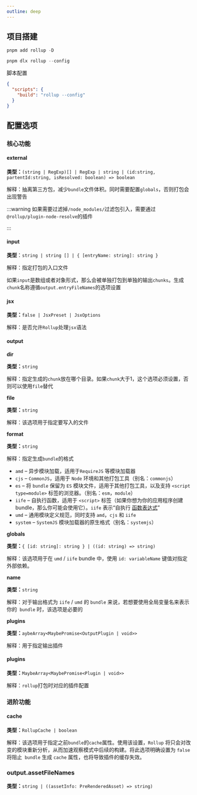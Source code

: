 ```yaml
---
outline: deep
---
```


## 项目搭建
```powershell
pnpm add rollup -D

pnpm dlx rollup --config
```

脚本配置

```json
{
  "scripts": {
    "build": "rollup --config"
  }
}
```

## 配置选项

### 核心功能

#### external

**类型：**`(string | RegExp)[] | RegExp | string | (id:string, partentId:string, isResolved: boolean) => boolean`

解释：抽离第三方包，减少`bundle`文件体积。同时需要配置`globals`，否则打包会出现警告

:::warning 如果需要过滤掉`/node_modules/`过滤包引入，需要通过`@rollup/plugin-node-resolve`的插件

:::

#### input

**类型**：`string | string [] | { [entryName: string]: string }`

解释：指定打包的入口文件

如果`input`是数组或者对象形式，那么会被单独打包到单独的输出`chunks`。生成`chunk`名称遵循`output.entryFileNames`的选项设置

#### jsx

**类型：**`false | JsxPreset | JsxOptions`

解释：是否允许`Rollup`处理`jsx`语法

#### output

**dir**

**类型：**`string`

解释：指定生成的`chunk`放在哪个目录。如果`chunk`大于1，这个选项必须设置，否则可以使用`file`替代

**file**

**类型：**`string`

解释：该选项用于指定要写入的文件

**format**

**类型：**`string`

解释：指定生成`bundle`的格式

- `amd` – 异步模块加载，适用于`RequireJS` 等模块加载器
- `cjs` – `CommonJS`，适用于 `Node` 环境和其他打包工具（别名：`commonjs`）
- `es` – 将 `bundle` 保留为 `ES` 模块文件，适用于其他打包工具，以及支持 `<script type=module>` 标签的浏览器。（别名：`esm`，`module`）
- `iife` – 自执行函数，适用于 `<script>` 标签（如果你想为你的应用程序创建 bundle，那么你可能会使用它）。`iife` 表示“自执行 [函数表达式](https://developer.mozilla.org/en-US/docs/Web/JavaScript/Reference/Operators/function)”
- `umd` – 通用模块定义规范，同时支持 `amd`，`cjs` 和 `iife`
- `system` – `SystemJS` 模块加载器的原生格式（别名：`systemjs`）

**globals**

**类型：**`{ [id: string]: string } | ((id: string) => string)`

解释：该选项用于在 `umd` / `iife` bundle 中，使用 `id: variableName` 键值对指定外部依赖。

**name**

**类型：**`string`

解释：对于输出格式为 `iife` / `umd` 的 `bundle` 来说，若想要使用全局变量名来表示你的` bundle` 时，该选项是必要的

**plugins**

**类型：**`aybeArray<MaybePromise<OutputPlugin | void>>`

解释：用于指定输出插件

#### plugins

**类型：**`MaybeArray<MaybePromise<Plugin | void>>`

解释：`rollup`打包时对应的插件配置

### 进阶功能

#### cache

**类型：**`RollupCache | boolean`

解释：该选项用于指定之前`bundle`的`cache`属性。使用该设置，`Rollup` 将只会对改变的模块重新分析，从而加速观察模式中后续的构建。将此选项明确设置为 `false` 将阻止` bundle` 生成 `cache` 属性，也将导致插件的缓存失效。

### output.assetFileNames

**类型：**`string | ((assetInfo: PreRenderedAsset) => string)`



